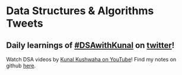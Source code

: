 # Data Structures & Algorithms Tweets

## Daily learnings of [#DSAwithKunal](https://murtuzaalisurti.github.io/DSA-tweets) on [twitter](https://murtuzaalisurti.github.io/DSA-tweets)!

Watch DSA videos by [Kunal Kushwaha on YouTube](https://www.youtube.com/c/KunalKushwaha)!
Find my notes on github [here](https://github.com/murtuzaalisurti/DSA-notes).
